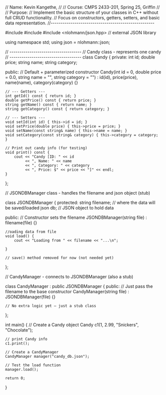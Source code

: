 // Name: Kevin Kangethe,
//
// Course: CMPS 2433-201, Spring 25, Griffin
//
// Purpose:
// Implement the basic structure of your classes in C++ without full CRUD functionality.
// Focus on constructors, getters, setters, and basic data representation.
//----------------------------------------------------


#include <iostream>
#include <string>
#include <nlohmann/json.hpp> // external JSON library

using namespace std;
using json = nlohmann::json;

// ------------------------------------
// Candy class - represents one candy
// ------------------------------------
class Candy {
private:
    int id;
    double price;
    string name;
    string category;

public:
    // Default + parameterized constructor
    Candy(int id = 0, double price = 0.0, string name = "", string category = "")
        : id(id), price(price), name(name), category(category) {}

    // --- Getters ---
    int getId() const { return id; }
    double getPrice() const { return price; }
    string getName() const { return name; }
    string getCategory() const { return category; }

    // --- Setters ---
    void setId(int id) { this->id = id; }
    void setPrice(double price) { this->price = price; }
    void setName(const string& name) { this->name = name; }
    void setCategory(const string& category) { this->category = category; }

    // Print out candy info (for testing)
    void print() const {
        cout << "Candy [ID: " << id 
             << ", Name: " << name 
             << ", Category: " << category 
             << ", Price: $" << price << "]" << endl;
    }
};


// JSONDBManager class - handles the filename and json object (stub)

class JSONDBManager {
protected:
    string filename; // where the data will be saved/loaded
    json db;         // JSON object to hold data

public:
    // Constructor sets the filename
    JSONDBManager(string file) : filename(file) {}

    //oading data from file
    void load() {
        cout << "Loading from " << filename << "...\n";
       
    }

    // save() method removed for now (not needed yet)
};


// CandyManager - connects to JSONDBManager (also a stub)

class CandyManager : public JSONDBManager {
public:
    // Just pass the filename to the base constructor
    CandyManager(string file) : JSONDBManager(file) {}

    // No extra logic yet — just a stub class
};


int main() {
    // Create a Candy object
    Candy c1(1, 2.99, "Snickers", "Chocolate");

    // print Candy info
    c1.print();

    // Create a CandyManager 
    CandyManager manager("candy_db.json");

    // Test the load function
    manager.load();

    return 0;
}

